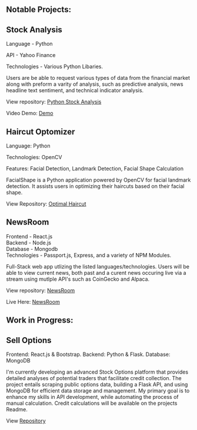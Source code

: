 
## Notable Projects:

## Stock Analysis 

Language - Python 

API - Yahoo Finance

Technologies - Various Python Libaries.

Users are be able to request various types of data from the financial market along with preform a varity of analysis, such as predictive analysis, news headline text sentiment, and technical indicator analysis. 

View repository: [Python Stock Analysis](https://github.com/jkor2/Python-Stock_Data-Projext)


Video Demo: [Demo](https://www.youtube.com/watch?v=94ulqcBaaxY)

## Haircut Optomizer 

Language: Python 


Technologies: OpenCV


Features: Facial Detection, Landmark Detection, Facial Shape Calculation


FacialShape is a Python application powered by OpenCV for facial landmark detection. It assists users in optimizing their haircuts based on their facial shape.

View Repository: [Optimal Haircut](https://github.com/jkor2/facial_recog/tree/main)

## NewsRoom 

Frontend - React.js  
Backend - Node.js  
Database - Mongodb   
Technologies - Passport.js, Express, and a variety of NPM Modules. 

Full-Stack web app utlizing the listed languages/technologies. Users will be able to view current news, both past and a curent news occuring live via a stream using mutlple API's such as CoinGecko and Alpaca. 

View repository: [NewsRoom](https://github.com/jkor2/NewsApp)


Live Here: [NewsRoom](https://newsroom-live.netlify.app/)


## Work in Progress: 

## Sell Options

Frontend: React.js & Bootstrap.
Backend: Python & Flask.
Database: MongoDB

I'm currently developing an advanced Stock Options platform that provides detailed analyses of potential traders that facilitate credit collection. The project entails scraping public options data, building a Flask API, and using MongoDB for efficient data storage and management. My primary goal is to enhance my skills in API development, while automating the process of manual calculation. Credit calculations will be available on the projects Readme.

View [Repository](https://github.com/jkor2/Sell_Options)


